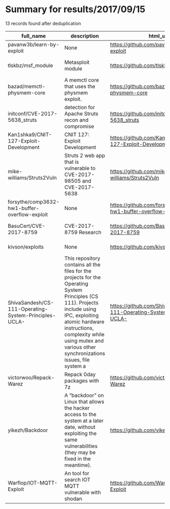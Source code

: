 
# Summary for results/2017/09/15
    
13 records found after deduplication

| full_name | description | html_url | matched_list | matched_count | pushed_at | size | stargazers_count | language | forks_count | vul_ids |
|-------------------------------------------------------|------------------------------------------------------------------------------------------------------------------------------------------------------------------------------------------------------------------------------------------------------------------|--------------------------------------------------------------------------|----------------------------------|-----------------|---------------------------|--------|--------------------|------------|---------------|-------------------------------------|
| pavanw3b/learn-by-exploit | None | https://github.com/pavanw3b/learn-by-exploit | ['exploit'] | 1 | 2017-09-15 20:41:29+00:00 | 2512 | 3 | PHP | 1 | [] |
| tlskbz/msf_module | Metasploit module | https://github.com/tlskbz/msf_module | ['metasploit module OR payload'] | 1 | 2017-09-15 09:01:16+00:00 | 30 | 7 | Ruby | 5 | [] |
| bazad/memctl-physmem-core | A memctl core that uses the physmem exploit. | https://github.com/bazad/memctl-physmem-core | ['exploit'] | 1 | 2017-09-15 20:04:04+00:00 | 12 | 7 | C | 1 | [] |
| initconf/CVE-2017-5638_struts | detection for Apache Struts recon and compromise | https://github.com/initconf/CVE-2017-5638_struts | ['cve-2'] | 1 | 2017-09-15 22:34:00+00:00 | 2088 | 8 | Bro | 1 | ['CVE-2017-5638'] |
| Kan1shka9/CNIT-127-Exploit-Development | CNIT 127: Exploit Development | https://github.com/Kan1shka9/CNIT-127-Exploit-Development | ['exploit'] | 1 | 2017-09-15 17:00:32+00:00 | 10078 | 0 | Assembly | 0 | [] |
| mike-williams/Struts2Vuln | Struts 2 web app that is vulnerable to CVE-2017-98505 and CVE-2017-5638 | https://github.com/mike-williams/Struts2Vuln | ['cve-2'] | 1 | 2017-09-15 14:39:25+00:00 | 15 | 1 | Java | 0 | ['CVE-2017-5638', 'CVE-2017-98505'] |
| forsythe/comp3632-hw1-buffer-overflow-exploit | None | https://github.com/forsythe/comp3632-hw1-buffer-overflow-exploit | ['exploit'] | 1 | 2017-09-15 08:30:57+00:00 | 237 | 1 | TeX | 0 | [] |
| BasuCert/CVE-2017-8759 | CVE-2017-8759 Research | https://github.com/BasuCert/CVE-2017-8759 | ['cve-2'] | 1 | 2017-09-15 13:14:38+00:00 | 5 | 1 | Python | 2 | ['CVE-2017-8759'] |
| kivson/exploits | None | https://github.com/kivson/exploits | ['exploit'] | 1 | 2017-09-15 00:22:38+00:00 | 1 | 0 | Python | 0 | [] |
| ShivaSandesh/CS-111-Operating-System-Principles-UCLA- | This repository contains all the files for the projects for the Operating System Principles (CS 111). Projects include using IPC, exploiting atomic hardware instructions, complexity while using mutex and various other synchronizations issues, file system a | https://github.com/ShivaSandesh/CS-111-Operating-System-Principles-UCLA- | ['exploit'] | 1 | 2017-09-15 00:38:21+00:00 | 396 | 0 | C | 0 | [] |
| victorwoo/Repack-Warez | Repack 0day packages with 7z | https://github.com/victorwoo/Repack-Warez | ['0day'] | 1 | 2017-09-15 06:42:36+00:00 | 853 | 0 | PowerShell | 0 | [] |
| yikezh/Backdoor | A “backdoor” on Linux that allows the hacker access to the system at a later date, without exploiting the same vulnerabilities (they may be fixed in the meantime). | https://github.com/yikezh/Backdoor | ['exploit'] | 1 | 2017-09-15 06:47:24+00:00 | 10 | 0 | C | 0 | [] |
| Warflop/IOT-MQTT-Exploit | An tool for search IOT MQTT vulnerable with shodan | https://github.com/Warflop/IOT-MQTT-Exploit | ['exploit'] | 1 | 2017-09-15 18:39:10+00:00 | 2 | 12 | Python | 5 | [] |
